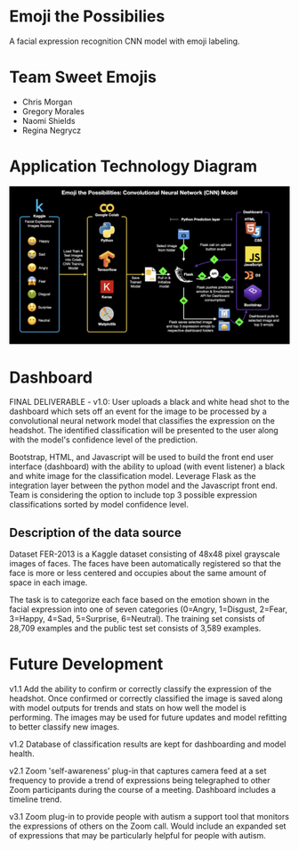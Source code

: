 # Emoji the Possibilies
A facial expression recognition CNN model with emoji labeling.

# Team Sweet Emojis
- Chris Morgan
- Gregory Morales
- Naomi Shields
- Regina Negrycz


# Application Technology Diagram
![image_name](https://github.com/genlgist/Team_A_Final_Project/blob/ChrisAdd/TeamProjectTechDiagram.001.jpeg)


# Dashboard

FINAL DELIVERABLE - v1.0: User uploads a black and white head shot to the dashboard which sets off an event for the image to be processed by a convolutional neural network model that classifies the expression on the headshot. The identified classification will be presented to the user along with the model's confidence level of the prediction.

Bootstrap, HTML, and Javascript will be used to build the front end user interface (dashboard) with the ability to upload (with event listener) a black and white image for the classification model. Leverage Flask as the integration layer between the python model and the Javascript front end. Team is considering the option to include top 3 possible expression classifications sorted by model confidence level.


## Description of the data source

Dataset FER-2013 is a Kaggle dataset consisting of 48x48 pixel grayscale images of faces. The faces have been automatically registered so that the face is more or less centered and occupies about the same amount of space in each image.

The task is to categorize each face based on the emotion shown in the facial expression into one of seven categories (0=Angry, 1=Disgust, 2=Fear, 3=Happy, 4=Sad, 5=Surprise, 6=Neutral). The training set consists of 28,709 examples and the public test set consists of 3,589 examples.


# Future Development

v1.1 Add the ability to confirm or correctly classify the expression of the headshot. Once confirmed or correctly classified the image is saved along with model outputs for trends and stats on how well the model is performing. The images may be used for future updates and model refitting to better classify new images.

v1.2 Database of classification results are kept for dashboarding and model health.

v2.1 Zoom 'self-awareness' plug-in that captures camera feed at a set frequency to provide a trend of expressions being telegraphed to other Zoom participants during the course of a meeting. Dashboard includes a timeline trend.

v3.1 Zoom plug-in to provide people with autism a support tool that monitors the expressions of others on the Zoom call. Would include an expanded set of expressions that may be particularly helpful for people with autism.






